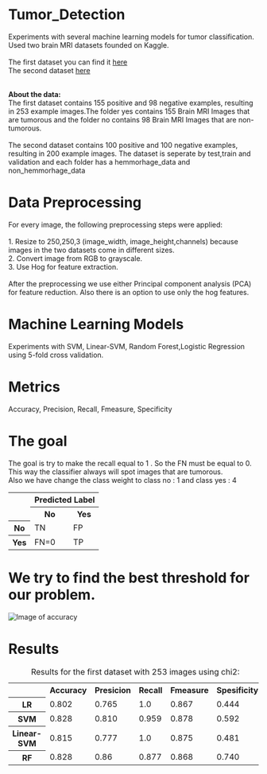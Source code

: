 # Tumor_Detection
Experiments with several machine learning models for tumor classification.
<br>Used two brain MRI datasets founded on Kaggle.
<br>
<br>The first dataset you can find it <a href="https://www.kaggle.com/navoneel/brain-mri-images-for-brain-tumor-detection">here</a>
<br>The second dataset <a href="https://www.kaggle.com/simeondee/brain-tumor-images-dataset">here</a>

<br><b>About the data:</b>
<br>The first dataset contains 155 positive and 98 negative examples, resulting in 253 example images.The folder yes contains 155 Brain MRI Images that are tumorous and the folder no contains 98 Brain MRI Images that are non-tumorous.
<br>
<br>The second dataset contains 100 positive and 100 negative examples, resulting in 200 example images. The dataset is seperate by test,train and validation and each folder has a hemmorhage_data and non_hemmorhage_data 

# Data Preprocessing
For every image, the following preprocessing steps were applied:
<br>
<br>1. Resize to 250,250,3 (image_width, image_height,channels) because images in the two datasets come in different sizes.
<br>2. Convert image from RGB to grayscale.
<br>3. Use Hog for feature extraction.
<br>
<br>After the preprocessing we use either Principal component analysis (PCA) for feature reduction. Also there is an option to use only the hog features.

# Machine Learning Models
Experiments with SVM, Linear-SVM, Random Forest,Logistic Regression using  5-fold cross validation. 

# Metrics
Accuracy, Precision, Recall, Fmeasure, Specificity
# The goal
The goal is try to make the recall equal to 1 . So the FN must be equal to 0. This way the classifier always will spot images that are tumorous.<br>Also we have change the class weight to class no : 1 and class yes : 4

<table>
  <col>
  <colgroup span="2"></colgroup>
  <colgroup span="2"></colgroup>
  <tr>
    <td rowspan="2"></td>
    <th colspan="2" scope="colgroup">Predicted Label</th>
  </tr>
  <tr>
    <th scope="col">No</th>
    <th scope="col">Yes</th>
  </tr>
  <tr>
    <th scope="row">No</th>
    <td>TN</td>
    <td>FP</td>
  </tr>
  <tr>
    <th scope="row">Yes</th>
    <td>FN=0</td>
    <td>TP</td>
  </tr>
</table>

# We try to find the best threshold for our problem.
![Image of accuracy ](https://github.com/armando-domi/Celebrity-Classification/blob/master/threshold.png)



# Results
<table>
  <caption>Results for the first dataset with 253 images using chi2:</caption>
  <tr>
    <td></td>
    <th scope="col">Accuracy</th>
    <th scope="col">Presicion</th>
    <th scope="col">Recall</th>
    <th scope="col">Fmeasure</th>
    <th scope="col">Spesificity</th>
  </tr>
  <tr>
    <th scope="row">LR</th>
    <td>0.802</td>
    <td>0.765</td>
    <td>1.0</td>
    <td>0.867</td>
    <td>0.444</td>
  </tr>
  <tr>
    <th scope="row">SVM</th>
    <td>0.828</td>
    <td>0.810</td>
    <td>0.959</td>
    <td>0.878</td>
    <td>0.592</td>
  </tr>
  <tr>
    <th scope="row">Linear-SVM</th>
    <td>0.815</td>
    <td>0.777</td>
    <td>1.0</td>
    <td>0.875</td>
    <td>0.481</td>
  </tr>
   <tr>
    <th scope="row">RF</th>
    <td>0.828</td>
    <td>0.86</td>
    <td>0.877</td>
    <td>0.868</td>
    <td>0.740</td>
  </tr>
  
</table>
<br>

